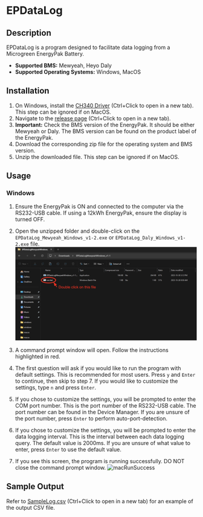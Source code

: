 # EPDataLog

## Description

EPDataLog is a program designed to facilitate data logging from a Microgreen EnergyPak Battery.
- **Supported BMS:** Mewyeah, Heyo Daly
- **Supported Operating Systems:** Windows, MacOS

## Installation

1. On Windows, install the [CH340 Driver](https://www.wch-ic.com/downloads/CH341SER_ZIP.html) (Ctrl+Click to open in a new tab). This step can be ignored if on MacOS.
2. Navigate to the [release page](https://github.com/MicrogreenSolarCorp/EPDataLog/releases) (Ctrl+Click to open in a new tab).
3. **Important:** Check the BMS version of the EnergyPak. It should be either Mewyeah or Daly. The BMS version can be found on the product label of the EnergyPak. 
4. Download the corresponding zip file for the operating system and BMS version.
5. Unzip the downloaded file. This step can be ignored if on MacOS.

## Usage

### Windows
1. Ensure the EnergyPak is ON and connected to the computer via the RS232-USB cable. If using a 12kWh EnergyPak, ensure the display is turned OFF.
2. Open the unzipped folder and double-click on the `EPDataLog_Mewyeah_Windows_v1-2.exe` or `EPDataLog_Daly_Windows_v1-2.exe` file.
![windowsRun](https://github.com/MicrogreenSolarCorp/EPDataLog/blob/main/assetsForReadme/windowsRun.png)
3. A command prompt window will open. Follow the instructions highlighted in red. 
4. The first question will ask if you would like to run the program with default settings. This is recommended for most users. Press `y` and `Enter` to continue, then skip to step 7. If you would like to customize the settings, type `n` and press `Enter`.
5. If you chose to customize the settings, you will be prompted to enter the COM port number. This is the port number of the RS232-USB cable. The port number can be found in the Device Manager. If you are unsure of the port number, press `Enter` to perform auto-port-detection.
6. If you chose to customize the settings, you will be prompted to enter the data logging interval. This is the interval between each data logging query. The default value is 2000ms. If you are unsure of what value to enter, press `Enter` to use the default value.

7. If you see this screen, the program is running successfully. DO NOT close the command prompt window.
![macRunSuccess](https://github.com/MicrogreenSolarCorp/EPDataLog/blob/main/assetsForReadme/macRunSuccess.png)


## Sample Output
Refer to [SampleLog.csv](https://github.com/MicrogreenSolarCorp/EPDataLog/blob/main/SampleLog.csv) (Ctrl+Click to open in a new tab) for an example of the output CSV file.

